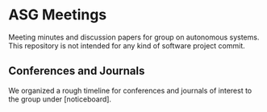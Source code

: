 # ASG Meetings
Meeting minutes and discussion papers for group on autonomous systems. 
This repository is not intended for any kind of software project commit.

## Conferences and Journals
We organized a rough timeline for conferences and journals of interest to the group under [noticeboard].
